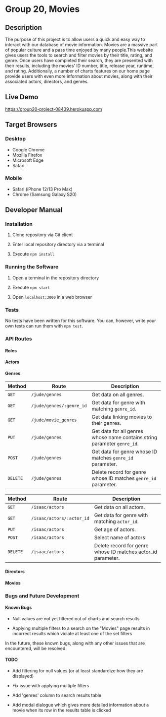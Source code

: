 # Group 20, Movies

## Description

The purpose of this project is to allow users a quick and easy way to interact with our database of movie information. Movies are a massive part of popular culture and a pass time enjoyed by many people.This website gives users the tools to search and filter movies by their title, rating, and genre. Once users have completed their search, they are presented with their results, including the movies' ID number, title, release year, runtime, and rating. Additionally, a number of charts features on our home page provide users with even more information about movies, along with their associated actors, directors, and genres.

## Live Demo

https://group20-project-08439.herokuapp.com

## Target Browsers

### Desktop

- Google Chrome
- Mozilla Firefox
- Microsoft Edge
- Safari

### Mobile

- Safari (iPhone 12/13 Pro Max)
- Chrome (Samsung Galaxy S20)

## Developer Manual

### Installation

1. Clone repository via Git client

2. Enter local repository directory via a terminal

3. Execute `npm install`

### Running the Software

1. Open a terminal in the repository directory

2. Execute `npm start`

3. Open `localhost:3000` in a web browser

### Tests

No tests have been written for this software. You can, however, write your own tests can run them with `npm test`.

### API Routes

#### Roles

#### Actors

#### Genres

| Method   | Route                    | Description                                                              |
| -------- | ------------------------ | ------------------------------------------------------------------------ |
| `GET`    | `/jude/genres`           | Get data on all genres.                                                  |
| `GET`    | `/jude/genres/:genre_id` | Get data for genre with matching `genre_id`.                             |
| `GET`    | `/jude/movie_genres`     | Get data linking movies to their genres.                                 |
| `PUT`    | `/jude/genres`           | Get data for all genres whose name contains string parameter `genre_id`. |
| `POST`   | `/jude/genres`           | Get data for genre whose ID matches `genre_id` parameter.                |
| `DELETE` | `/jude/genres`           | Delete record for genre whose ID matches `genre_id` parameter.           |

| Method   | Route                    | Description                                                              |
| -------- | ------------------------ | ------------------------------------------------------------------------ |
| `GET`    | `/isaac/actors`          | Get data on all actors.                                                  |
| `GET`    | `/isaac/actors/:actor_id`| Get data for genre with matching `actor_id`.                             |
| `PUT`    | `/isaac/actors`          | Get age of actors.                                                       |
| `POST`   | `/isaac/actors`          | Select name of actors                                                    |
| `DELETE` | `/isaac/actors`          | Delete record for genre whose ID matches actor_id parameter.             |

#### Directors

#### Movies

### Bugs and Future Development

#### Known Bugs

- Null values are not yet filtered out of charts and search results

- Applying multiple filters to a search on the "Movies" page results in incorrect results which violate at least one of the set filters

In the future, these known bugs, along with any other issues that are encountered, will be resolved.

#### TODO

- Add filtering for null values (or at least standardize how they are displayed)

- Fix issue with applying multiple filters

- Add 'genres' column to search results table

- Add modal dialogue which gives more detailed information about a movie when its row in the results table is clicked
